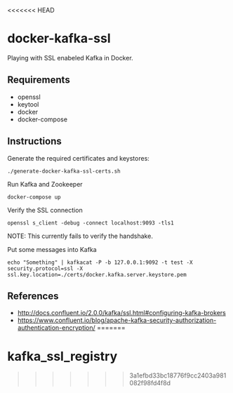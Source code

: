 <<<<<<< HEAD
# docker-kafka-ssl

Playing with SSL enabeled Kafka in Docker.

## Requirements

* openssl
* keytool
* docker
* docker-compose

## Instructions

Generate the required certificates and keystores:

    ./generate-docker-kafka-ssl-certs.sh
    
Run Kafka and Zookeeper

    docker-compose up

Verify the SSL connection

    openssl s_client -debug -connect localhost:9093 -tls1

NOTE: This currently fails to verify the handshake.
    
Put some messages into Kafka    
    
    echo "Something" | kafkacat -P -b 127.0.0.1:9092 -t test -X security.protocol=ssl -X ssl.key.location=./certs/docker.kafka.server.keystore.pem

## References

* http://docs.confluent.io/2.0.0/kafka/ssl.html#configuring-kafka-brokers
* https://www.confluent.io/blog/apache-kafka-security-authorization-authentication-encryption/
=======
# kafka_ssl_registry
>>>>>>> 3a1efbd33bc18776f9cc2403a981082f98fd4f8d
